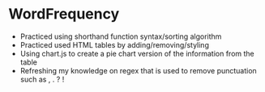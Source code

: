 # WordFrequency
- Practiced using shorthand function syntax/sorting algorithm
- Practiced used HTML tables by adding/removing/styling
- Using chart.js to create a pie chart version of the information from the table
- Refreshing my knowledge on regex that is used to remove punctuation such as , . ? !
 
